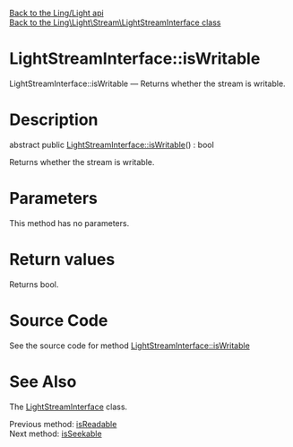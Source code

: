 [Back to the Ling/Light api](https://github.com/lingtalfi/Light/blob/master/doc/api/Ling/Light.md)<br>
[Back to the Ling\Light\Stream\LightStreamInterface class](https://github.com/lingtalfi/Light/blob/master/doc/api/Ling/Light/Stream/LightStreamInterface.md)


LightStreamInterface::isWritable
================



LightStreamInterface::isWritable — Returns whether the stream is writable.




Description
================


abstract public [LightStreamInterface::isWritable](https://github.com/lingtalfi/Light/blob/master/doc/api/Ling/Light/Stream/LightStreamInterface/isWritable.md)() : bool




Returns whether the stream is writable.




Parameters
================

This method has no parameters.


Return values
================

Returns bool.








Source Code
===========
See the source code for method [LightStreamInterface::isWritable](https://github.com/lingtalfi/Light/blob/master/Stream/LightStreamInterface.php#L181-L181)


See Also
================

The [LightStreamInterface](https://github.com/lingtalfi/Light/blob/master/doc/api/Ling/Light/Stream/LightStreamInterface.md) class.

Previous method: [isReadable](https://github.com/lingtalfi/Light/blob/master/doc/api/Ling/Light/Stream/LightStreamInterface/isReadable.md)<br>Next method: [isSeekable](https://github.com/lingtalfi/Light/blob/master/doc/api/Ling/Light/Stream/LightStreamInterface/isSeekable.md)<br>

